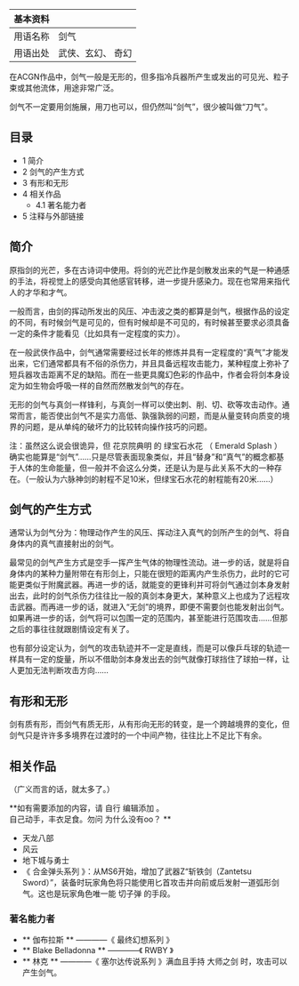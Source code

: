 |  **基本资料**  ||
|---|---|
|用语名称  |  剑气   |
|用语出处  |  武侠、玄幻、  奇幻   |
  
在ACGN作品中，剑气一般是无形的，但多指冷兵器所产生或发出的可见光、粒子束或其他流体，用途非常广泛。

剑气不一定要用剑施展，用刀也可以，但仍然叫“剑气”，很少被叫做“刀气”。

##  目录

  * 1  简介 
  * 2  剑气的产生方式 
  * 3  有形和无形 
  * 4  相关作品 
    * 4.1  著名能力者 
  * 5  注释与外部链接 

##  简介

原指剑的光芒，多在古诗词中使用。将剑的光芒比作是剑散发出来的气是一种通感的手法，将视觉上的感受向其他感官转移，进一步提升感染力。现在也常用来指代人的才华和才气。

一般而言，由剑的挥动所发出的风压、冲击波之类的都算是剑气，根据作品的设定的不同，有时候剑气是可见的，但有时候却是不可见的，有时候甚至要求必须具备一定的条件才能看见（比如具有一定程度的实力）。

在一般武侠作品中，剑气通常需要经过长年的修炼并具有一定程度的“真气”才能发出来，它们通常都具有不俗的杀伤力，并且具备远程攻击能力，某种程度上弥补了短兵器攻击距离不足的缺陷。而在一些更具魔幻色彩的作品中，作者会将剑本身设定为如生物会呼吸一样的自然而然散发剑气的存在。

无形的剑气与真剑一样锋利，与真剑一样可以使出刺、削、切、砍等攻击动作。通常而言，能否使出剑气不是实力高低、孰强孰弱的问题，而是从量变转向质变的境界的问题，是从单纯的破坏力的比较转向操作技巧的问题。

注：虽然这么说会很诡异，但  花京院典明  的  绿宝石水花  （  Emerald Splash  ）
确实也能算是“剑气”……只是尽管表面现象类似，并且“替身”和“真气”的概念都基于人体的生命能量，但一般并不会这么分类，还是认为是与此关系不大的一种存在。（一般认为六脉神剑的射程不足10米，但绿宝石水花的射程能有20米……）

##  剑气的产生方式

通常认为剑气分为：物理动作产生的风压、挥动注入真气的剑所产生的剑气、将自身体内的真气直接射出的剑气。

最常见的剑气产生方式是空手一挥产生气体的物理性流动。进一步的话，就是将自身体内的某种力量附带在有形剑上，只能在很短的距离内产生杀伤力，此时的它可能更类似于附魔武器。再进一步的话，就能变的更锋利并可将剑气通过剑本身发射出去，此时的剑气杀伤力往往比一般的真剑本身更大，某种意义上也成为了远程攻击武器。而再进一步的话，就进入“无剑”的境界，即便不需要剑也能发射出剑气。如果再进一步的话，剑气将可以包围一定的范围内，甚至能进行范围攻击……但那之后的事往往就跟剧情设定有关了。

也有部分设定认为，剑气的攻击轨迹并不一定是直线，而是可以像乒乓球的轨迹一样具有一定的旋量，所以不借助剑本身发出去的剑气就像打球挡住了球拍一样，让人更加无法判断攻击方向……

##  有形和无形

剑有质有形，而剑气有质无形，从有形向无形的转变，是一个跨越境界的变化，但剑气只是许许多多境界在过渡时的一个中间产物，往往比上不足比下有余。

##  相关作品

（广义而言的话，就太多了。）

**如有需要添加的内容，请 自行  编辑添加  。  
自己动手，丰衣足食。勿问  为什么没有oo？  **

  * 天龙八部 
  * 风云 
  * 地下城与勇士 
  * 《  合金弹头系列  》：从MS6开始，增加了武器Z“斩铁剑（Zantetsu Sword）”，装备时玩家角色将只能使用匕首攻击并向前或后发射一道弧形剑气。这也是玩家角色唯一能  切子弹  的手段。 

###  著名能力者

  * ** 伽布拉斯  ** ————《  最终幻想系列  》 
  * ** Blake Belladonna  ** ————《  RWBY  》 
  * ** 林克  ** ————《  塞尔达传说系列  》满血且手持  大师之剑  时，攻击可以产生剑气。 